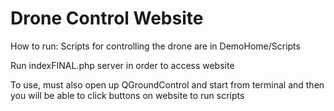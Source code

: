# Drone Control Website 

How to run:
Scripts for controlling the drone are in DemoHome/Scripts

Run indexFINAL.php server in order to access website

To use, must also open up QGroundControl and start from terminal and then you will be able to click buttons on website to run scripts
